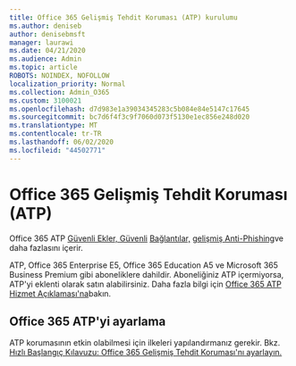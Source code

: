 ```yaml
---
title: Office 365 Gelişmiş Tehdit Koruması (ATP) kurulumu
ms.author: deniseb
author: denisebmsft
manager: laurawi
ms.date: 04/21/2020
ms.audience: Admin
ms.topic: article
ROBOTS: NOINDEX, NOFOLLOW
localization_priority: Normal
ms.collection: Admin_O365
ms.custom: 3100021
ms.openlocfilehash: d7d983e1a39034345283c5b084e84e5147c17645
ms.sourcegitcommit: bc7d6f4f3c9f7060d073f5130e1ec856e248d020
ms.translationtype: MT
ms.contentlocale: tr-TR
ms.lasthandoff: 06/02/2020
ms.locfileid: "44502771"
---
```

# <a name="office-365-advanced-threat-protection-atp"></a>Office 365 Gelişmiş Tehdit Koruması (ATP)

Office 365 ATP [Güvenli Ekler, Güvenli](https://docs.microsoft.com/microsoft-365/security/office-365-security/atp-safe-attachments) [Bağlantılar,](https://docs.microsoft.com/microsoft-365/security/office-365-security/atp-safe-links) [gelişmiş Anti-Phishing](https://docs.microsoft.com/microsoft-365/security/office-365-security/atp-anti-phishing)ve daha fazlasını içerir. 

ATP, Office 365 Enterprise E5, Office 365 Education A5 ve Microsoft 365 Business Premium gibi aboneliklere dahildir. Aboneliğiniz ATP içermiyorsa, ATP'yi eklenti olarak satın alabilirsiniz. Daha fazla bilgi için [Office 365 ATP Hizmet Açıklaması'na](https://docs.microsoft.com/office365/servicedescriptions/office-365-advanced-threat-protection-service-description)bakın.

## <a name="set-up-office-365-atp"></a>Office 365 ATP'yi ayarlama

ATP korumasının etkin olabilmesi için ilkeleri yapılandırmanız gerekir. Bkz. [Hızlı Başlangıç Kılavuzu: Office 365 Gelişmiş Tehdit Koruması'nı ayarlayın.](https://docs.microsoft.com/office365/securitycompliance/checklist-atp-setup)

